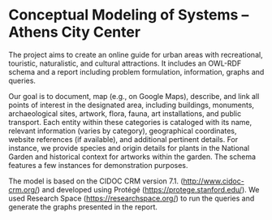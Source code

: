 # Conceptual Modeling of Systems – Athens City Center

The project aims to create an online guide for urban areas with recreational, touristic, naturalistic, and cultural attractions. It includes an OWL-RDF schema and a report including problem formulation, information, graphs and queries.

Our goal is to document, map (e.g., on Google Maps), describe, and link all points of interest in the designated area, including buildings, monuments, archaeological sites, artwork, flora, fauna, art installations, and public transport. Each entity within these categories is cataloged with its name, relevant information (varies by category), geographical coordinates, website references (if available), and additional pertinent details. For instance, we provide species and origin details for plants in the National Garden and historical context for artworks within the garden. The schema features a few instances for demonstration purposes.

The model is based on the CIDOC CRM version 7.1. (http://www.cidoc-crm.org/) and developed using Protégé (https://protege.stanford.edu/). We used Research Space (https://researchspace.org/) to run the queries and generate the graphs presented in the report. 
